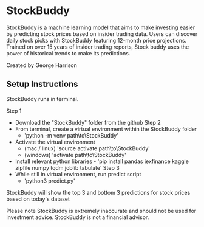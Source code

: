 # StockBuddy

StockBuddy is a machine learning model that aims to make investing easier by predicting stock prices based on insider trading data.
Users can discover daily stock picks with StockBuddy featuring 12-month price projections. Trained on over 15 years of insider trading reports,
Stock buddy uses the power of historical trends to make its predictions.

Created by George Harrison

## Setup Instructions

StockBuddy runs in terminal.

Step 1

- Download the "StockBuddy" folder from the github
  Step 2
- From terminal, create a virtual environment within the StockBuddy folder
  - 'python -m venv path\to\StockBuddy'
- Activate the virtual environment
  - (mac / linux) 'source activate path\to\StockBuddy'
  - (windows) 'activate path\to\StockBuddy'
- Install relevant python libraries - 'pip install pandas iexfinance kaggle zipfile numpy tqdm joblib tabulate'
  Step 3
- While still in virtual environment, run predict script
  - 'python3 predict.py'

StockBuddy will show the top 3 and bottom 3 predictions for stock prices based on today's dataset

Please note StockBuddy is extremely inaccurate and should not be used for investment advice. StockBuddy is not a financial advisor.

